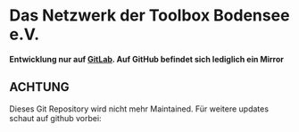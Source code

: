  Das Netzwerk der Toolbox Bodensee e.V.
==============================

**Entwicklung nur auf [GitLab](https://gitlab.com/ToolboxBodensee/toolbox-infrastructure/toolbox-netzwerk). Auf GitHub befindet sich lediglich ein Mirror**

## ACHTUNG

Dieses Git Repository wird nicht mehr Maintained. Für weitere updates schaut auf github vorbei:

